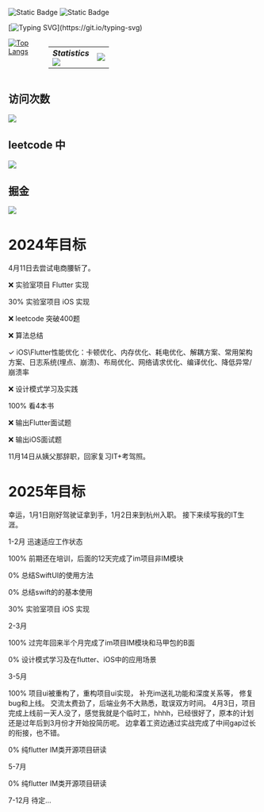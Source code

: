 
![Static Badge](https://img.shields.io/badge/xsh_never_forget_to_be_a_superman-blue)
![Static Badge](https://img.shields.io/badge/Flutter-iOS-blue)

[![Typing SVG](https://readme-typing-svg.herokuapp.com?font=Fira+Code&pause=1000&color=21F74D&random=false&width=435&lines=我的世界很大，有无限的可能性。;所有的一切，从这张桌子开始。;它是我的现在，也是我的未来......)](https://git.io/typing-svg)

<div style="display: flex;flex-wrap: nowrap;">
  <!-- 第一个元素 -->
  <div style="margin-right: 10px;display: inline-block;">
    <a href="https://github.com/anuraghazra/github-readme-stats">
      <img src="https://github-readme-stats.vercel.app/api/top-langs/?username=mrginpadd&layout=compact&theme=dark&bg_color=00000000" alt="Top Langs">
    </a>
  </div>

  <!-- 第二个元素 -->
  <table style="display: inline-block;">
    <tr>
      <td align="center">
        <div><b><em><span>Statistics</span></em></b></div>
        <img align="left" src="./assets/metrics.plugin.isocalendar.svg" />
      </td>
      <td align="left">
        <img src="https://github-readme-stats.vercel.app/api?username=mrginpadd&hide_border=true&show_icons=true&theme=dark&bg_color=00000000"/>
      </td>
    </tr>
  </table>
</div>




## 访问次数
<div align="left">
<img src="https://profile-counter.glitch.me/mrginpadd/count.svg">
</div>



## leetcode 中

<img src="https://stats.justsong.cn/api/leetcode/?username=xushihao&theme=light&cn=true"></img>

## 掘金
<img src="https://stats.justsong.cn/api/juejin?id=4877442362455"></img>


<h1>2024年目标</h1>

4月11日去尝试电商腰斩了。

<p>❌ 实验室项目 Flutter 实现</p>
<p>30% 实验室项目 iOS 实现</p>
<p>❌ leetcode 突破400题</p>
<p>❌ 算法总结</p>
<p>✓ iOS\Flutter性能优化：卡顿优化、内存优化、耗电优化、解耦方案、常用架构方案、日志系统(埋点、崩溃)、布局优化、网络请求优化、编译优化、降低异常/崩溃率</p>
<p>❌ 设计模式学习及实践</p>
<p>100% 看4本书</p>
<p>❌ 输出Flutter面试题</p>
<p>❌ 输出iOS面试题</p>

11月14日从姨父那辞职，回家复习IT+考驾照。

<h1>2025年目标</h1>
幸运，1月1日刚好驾驶证拿到手，1月2日来到杭州入职。
接下来续写我的IT生涯。

1-2月 迅速适应工作状态
<p>100% 前期还在培训，后面的12天完成了im项目非IM模块 </p>
<p>0% 总结SwiftUI的使用方法</p>
<p>0% 总结swift的的基本使用</p>
<p>30% 实验室项目 iOS 实现</p>

2-3月
<p>100% 过完年回来半个月完成了im项目IM模块和马甲包的B面 </p>
<p>0% 设计模式学习及在flutter、iOS中的应用场景</p>

3-5月
<p>100% 项目ui被重构了，重构项目ui实现， 补充im送礼功能和深度关系等， 修复bug和上线。
   交流太费劲了，后端业务不大熟悉，耽误双方时间。
   4月3日，项目完成上线前一天人没了，感觉我就是个临时工，hhhh，已经很好了，原本的计划还是过年后到3月份才开始投简历呢。
   边拿着工资边通过实战完成了中间gap过长的衔接，也不错。
</p>
<p>0% 纯flutter IM类开源项目研读</p>

5-7月
<p>0% 纯flutter IM类开源项目研读</p>

7-12月
待定...



